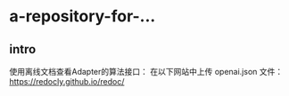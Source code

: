 # a-repository-for-...

## intro

使用离线文档查看Adapter的算法接口：
在以下网站中上传 openai.json 文件：https://redocly.github.io/redoc/